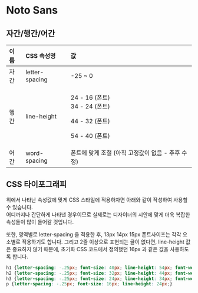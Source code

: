 # Noto Sans

## 자간/행간/어간

<table>
  <thead>
    <tr>
      <th style="text-align:left">&#xC774;&#xB984;</th>
      <th style="text-align:left">CSS &#xC18D;&#xC131;&#xBA85;</th>
      <th style="text-align:left">&#xAC12;</th>
    </tr>
  </thead>
  <tbody>
    <tr>
      <td style="text-align:left">&#xC790;&#xAC04;</td>
      <td style="text-align:left">letter-spacing</td>
      <td style="text-align:left">-25 ~ 0</td>
    </tr>
    <tr>
      <td style="text-align:left">&#xD589;&#xAC04;</td>
      <td style="text-align:left">line-height</td>
      <td style="text-align:left">
        <p>24 - 16 (&#xD3F0;&#xD2B8;)
          <br />34 - 24 (&#xD3F0;&#xD2B8;)</p>
        <p>44 - 32 (&#xD3F0;&#xD2B8;)</p>
        <p>54 - 40 (&#xD3F0;&#xD2B8;)</p>
      </td>
    </tr>
    <tr>
      <td style="text-align:left">&#xC5B4;&#xAC04;</td>
      <td style="text-align:left">word-spacing</td>
      <td style="text-align:left">&#xD3F0;&#xD2B8;&#xC5D0; &#xB9DE;&#xAC8C; &#xC870;&#xC808; (&#xC544;&#xC9C1;
        &#xACE0;&#xC815;&#xAC12;&#xC774; &#xC5C6;&#xC74C; - &#xCD94;&#xD6C4; &#xC218;&#xC815;)</td>
    </tr>
  </tbody>
</table>

## CSS 타이포그래피

위에서 나타난 속성값에 맞게 CSS 스타일에 적용하자면 아래와 같이 작성하여 사용할 수 있습니다.  
어디까지나 간단하게 나타낸 경우이므로 실제로는 디자이너의 시안에 맞게 더욱 복잡한 속성들이 많이 들어갈 것입니다.

또한, 영역별로 letter-spacing 을 적용한 후, 13px 14px 15px 폰트사이즈는 각각 요소별로 적용하기도 합니다. 그리고 2줄 이상으로 표현되는 글이 없다면, line-height 값은 중요하지 않기 때문에, 초기화 CSS 코드에서 정의했던 16px 과 같은 값을 사용하도록 합니다.

```css
h1 {letter-spacing: -.25px; font-size: 40px; line-height: 54px; font-weight: 600;}
h2 {letter-spacing: -.25px; font-size: 32px; line-height: 44px; font-weight: 600;}
h3 {letter-spacing: -.25px; font-size: 24px; line-height: 34px; font-weight: 600;}
p {letter-spacing: -.25px; font-size: 16px; line-height: 24px;}
```



